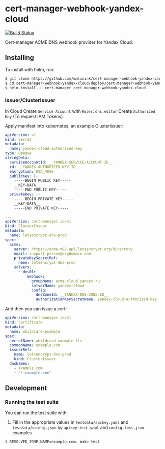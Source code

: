 # cert-manager-webhook-yandex-cloud
[![Build Status](https://travis-ci.org/malinink/cert-manager-webhook-yandex-cloud.svg?branch=master)](https://travis-ci.org/malinink/cert-manager-webhook-yandex-cloud)

Cert-manager ACME DNS webhook provider for Yandex Cloud.

## Installing

To install with helm, run:

```bash
$ git clone https://github.com/malinink/cert-manager-webhook-yandex-cloud.git
$ cd cert-manager-webhook-yandex-cloud/deploy/cert-manager-webhook-yandex-cloud
$ helm install -n cert-manager cert-manager-webhook-yandex-cloud .
```

### Issuer/ClusterIssuer

In Cloud Create `Service Account` with `Roles`: `dns.editor`
Create `Authorized Key` (To request IAM Tokens).

Apply manifest into kubernetes, an example ClusterIssuer:

```yaml
apiVersion: v1
kind: Secret
metadata:
  name: yandex-cloud-authorized-key
type: Opaque
stringData:
  serviceAccountId: __YANDEX-SERVICE-ACCOUNT-ID__
  id: __YANDEX-AUTHORIZED-KEY-ID__
  encryption: RSA_4096
  publicKey: |-
    -----BEGIN PUBLIC KEY-----
    __KEY-DATA__
    -----END PUBLIC KEY-----
  privateKey: |-
    -----BEGIN PRIVATE KEY-----
    __KEY-DATA__
    -----END PRIVATE KEY-----

---
apiVersion: cert-manager.io/v1
kind: ClusterIssuer
metadata:
  name: letsencrypt-dns-prod
spec:
  acme:
    server: https://acme-v02.api.letsencrypt.org/directory
    email: support.person@orgdomain.com
    privateKeySecretRef:
      name: letsencrypt-dns-prod
    solvers:
      - dns01:
          webhook:
            groupName: acme.cloud.yandex.ru
            solverName: yandex-cloud
            config:
              dnsZoneId: __YANDEX-DNS-ZONE-ID__
              authorizationKeySecretName: yandex-cloud-authorized-key

```

And then you can issue a cert:

```yaml
apiVersion: cert-manager.io/v1
kind: Certificate
metadata:
  name: whildcard-example
spec:
  secretName: whildcard-example-tls
  commonName: example.com
  issuerRef:
    name: letsencrypt-dns-prod
    kind: ClusterIssuer
  dnsNames:
    - example.com
    - "*.example.com"
```

## Development

### Running the test suite

You can run the test suite with:

1. Fill in the appropriate values in `testdata/apikey.yaml` and `testdata/config.json` by `apikey.test.yaml` and `config.test.json` examples

```bash
$ RESOLVED_ZONE_NAME=example.com. make test
```
